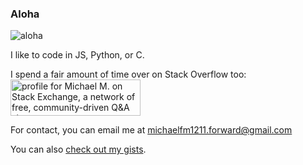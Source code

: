 ### Aloha

![aloha](https://upload.wikimedia.org/wikipedia/commons/thumb/0/04/Flowers_arranged_to_ALOHA%2C_Hilo%2C_Hawaii.JPG/320px-Flowers_arranged_to_ALOHA%2C_Hilo%2C_Hawaii.JPG)

I like to code in JS, Python, or C.

I spend a fair amount of time over on Stack Overflow too:
<br>
<a href="https://stackexchange.com/users/18365332/michael-m"><img src="https://stackexchange.com/users/flair/18365332.png?theme=dark" width="208" height="58" alt="profile for Michael M. on Stack Exchange, a network of free, community-driven Q&amp;A sites" title="profile for Michael M. on Stack Exchange, a network of free, community-driven Q&amp;A sites" /></a>
<br>

For contact, you can email me at [michaelfm1211.forward@gmail.com](mailto:michaelfm1211.forward@gmail.com)

You can also [check out my gists](https://gist.github.com/michaelfm1211).
